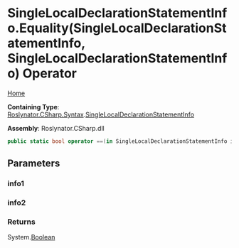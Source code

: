 # SingleLocalDeclarationStatementInfo\.Equality\(SingleLocalDeclarationStatementInfo, SingleLocalDeclarationStatementInfo\) Operator

[Home](../../../../../README.md)

**Containing Type**: [Roslynator.CSharp.Syntax](../../README.md)\.[SingleLocalDeclarationStatementInfo](../README.md)

**Assembly**: Roslynator\.CSharp\.dll

```csharp
public static bool operator ==(in SingleLocalDeclarationStatementInfo info1, in SingleLocalDeclarationStatementInfo info2)
```

## Parameters

### info1





### info2





### Returns

System\.[Boolean](https://docs.microsoft.com/en-us/dotnet/api/system.boolean)

